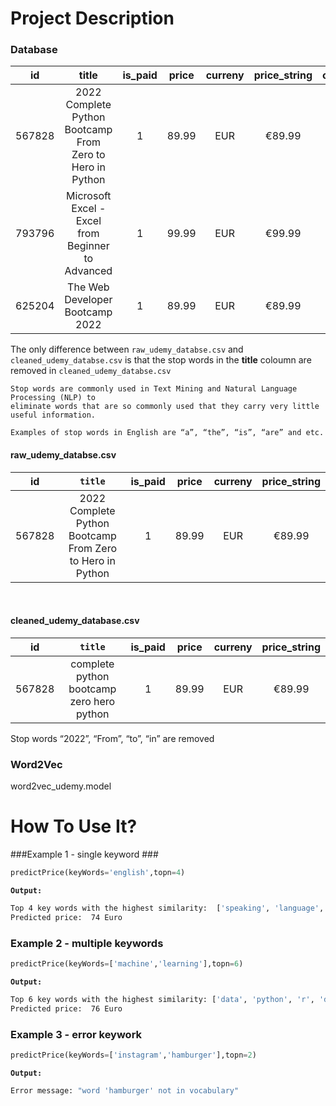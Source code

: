 # Project Description

### Database

|id| title|is_paid|price|curreny|price_string|currency_symbol|url|
|:------:| :------:|:------:|:------:|:------:|:------:|:------:|:------:|
|567828|2022 Complete Python Bootcamp From Zero to Hero in Python|1|89.99|EUR|€89.99|€|https://www.udemy.com/course/complete-python-bootcamp/|
|793796|Microsoft Excel - Excel from Beginner to Advanced|1|99.99|EUR|€99.99|€|https://www.udemy.com/course/microsoft-excel-2013-from-beginner-to-advanced-and-beyond/|
|625204|	The Web Developer Bootcamp 2022	|1	|89.99	|EUR|€89.99	|€	|https://www.udemy.com/course/the-web-developer-bootcamp/|


The only difference between `raw_udemy_databse.csv` and `cleaned_udemy_databse.csv` is that the stop words in the **title** coloumn  are removed in `cleaned_udemy_databse.csv`

````
Stop words are commonly used in Text Mining and Natural Language Processing (NLP) to 
eliminate words that are so commonly used that they carry very little useful information.

Examples of stop words in English are “a”, “the”, “is”, “are” and etc. 
````

#### raw_udemy_databse.csv
|id| `title`|is_paid|price|curreny|price_string|
|:------:| :------:|:------:|:------:|:------:|:------:|
|567828| 2022 Complete Python Bootcamp From Zero to Hero in Python|1|89.99|EUR|€89.99|

<br>


#### cleaned_udemy_database.csv
|id| `title`|is_paid|price|curreny|price_string|
|:------:| :------:|:------:|:------:|:------:|:------:|
|567828| complete python bootcamp zero hero python|1|89.99|EUR|€89.99|

Stop words “2022”, “From”, “to”, “in” are removed

### Word2Vec

word2vec_udemy.model

# How To Use It?


###Example 1 - single keyword ###
```python
predictPrice(keyWords='english',topn=4)
```

**`Output:`**
```bash
Top 4 key words with the highest similarity:  ['speaking', 'language', 'start', 'writing']
Predicted price:  74 Euro
```

### Example 2 - multiple keywords ###

```python
predictPrice(keyWords=['machine','learning'],topn=6)
```

**`Output:`**
```bash
Top 6 key words with the highest similarity: ['data', 'python', 'r', 'deep', 'science', 'tableau'] 
Predicted price:  76 Euro
```

### Example 3 - error keywork ###

```python
predictPrice(keyWords=['instagram','hamburger'],topn=2)
```

**`Output:`**
```bash
Error message: "word 'hamburger' not in vocabulary"
```



